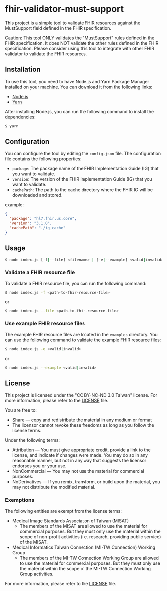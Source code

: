 # fhir-validator-must-support

This project is a simple tool to validate FHIR resources against the MustSupport field defined in the FHIR specification.

Caution: This tool ONLY validates the "MustSupport" rules defined in the FHIR specification. It does NOT validate the other rules defined in the FHIR specification. Please consider using this tool to integrate with other FHIR validator to validate the FHIR resources.

## Installation
To use this tool, you need to have Node.js and Yarn Package Manager installed on your machine. You can download it from the following links:
- [Node.js](https://nodejs.org/en/download/)
- [Yarn](https://yarnpkg.com/getting-started/install)

After installing Node.js, you can run the following command to install the dependencies:
```bash
$ yarn
```
## Configuration
You can configure the tool by editing the `config.json` file. The configuration file contains the following properties:
- `package`: The package name of the FHIR Implementation Guide (IG) that you want to validate.
- `version`: The version of the FHIR Implementation Guide (IG) that you want to validate.
- `cachePath`: The path to the cache directory where the FHIR IG will be downloaded and stored.

example:
```json
{
  "package": "hl7.fhir.us.core",
  "version": "3.1.0",
  "cachePath": "./ig_cache"
}
```

## Usage
```bash
$ node index.js [-f|--file] <filename> | [-e|--example] <valid|invalid>
```
### Validate a FHIR resource file
To validate a FHIR resource file, you can run the following command:
```bash
$ node index.js -f <path-to-fhir-resource-file>
```
or
```bash
$ node index.js --file <path-to-fhir-resource-file>
```

### Use example FHIR resource files
The example FHIR resource files are located in the `examples` directory. You can use the following command to validate the example FHIR resource files:
```bash
$ node index.js -e <valid|invalid>
```
or
```bash
$ node index.js --example <valid|invalid>
```

## License
This project is licensed under the "CC BY-NC-ND 3.0 Taiwan" license. For more information, please refer to the [LICENSE](LICENSE) file.

You are free to:
- Share — copy and redistribute the material in any medium or format
- The licensor cannot revoke these freedoms as long as you follow the license terms.

Under the following terms:
- Attribution — You must give appropriate credit, provide a link to the license, and indicate if changes were made. You may do so in any reasonable manner, but not in any way that suggests the licensor endorses you or your use.
- NonCommercial — You may not use the material for commercial purposes.
- NoDerivatives — If you remix, transform, or build upon the material, you may not distribute the modified material.

### Exemptions
The following entities are exempt from the license terms:
- Medical Image Standards Association of Taiwan (MISAT)
  - The members of the MISAT are allowed to use the material for commercial purposes. But they must only use the material within the scope of non-profit activities (i.e. research, providing public service) of the MISAT.
- Medical Informatics Taiwan Connection (MI-TW Connection) Working Group
  - The members of the MI-TW Connection Working Group are allowed to use the material for commercial purposes. But they must only use the material within the scope of the MI-TW Connection Working Group activities.

For more information, please refer to the [LICENSE](LICENSE) file.